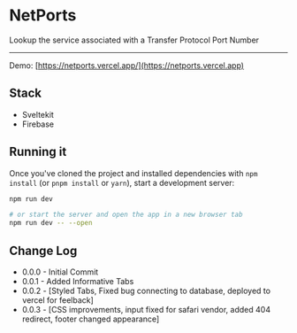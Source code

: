 # NetPorts

Lookup the service associated with a Transfer Protocol Port Number

---
Demo: [https://netports.vercel.app/](https://netports.vercel.app)

## Stack

- Sveltekit
- Firebase

## Running it

Once you've cloned the project and installed dependencies with `npm install` (or `pnpm install` or `yarn`), start a development server:

```bash
npm run dev

# or start the server and open the app in a new browser tab
npm run dev -- --open
```

## Change Log

- 0.0.0 - Initial Commit
- 0.0.1 - Added Informative Tabs
- 0.0.2 - [Styled Tabs, Fixed bug connecting to database, deployed to vercel for feelback]
- 0.0.3 - [CSS improvements, input fixed for safari vendor, added 404 redirect, footer changed appearance]
